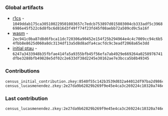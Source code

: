 ### Global artifacts
- [r1cs](./artifacts/circuit.r1cs) - `1049ddab175ca305100229501083657c7edcb753897d015803004cb333adf5c39686986e45f522c6d8fbc6d816d3f49ff74f23fd45f08aebb72a509cd9c5a16f`
- [wasm](./artifacts/circuit.wasm) - `2ec941c0ba87d8d6fbca11dc720306a90452e154f25b294964e4c4c7009cc94c6b54fbb8e8625d060a8dc3134df13a5d8d8adfa4cacfdc9c3eadf2068a65e3dd`
- [initial ptau](./artifacts/initial.ptau) - `6247a3433948b35fbfae414fa5a9355bfb45f56efa7ab4929e669264a0258976741dfbe3288bfb49828e5df02c2e633df38d2245e30162ae7e3bcca5b8b49345`

### Contributions
```
census_initial_contribution.zkey:8540f55c142b3539d032a44012df97ba2d986c8fe67daa1cb47410cd1374224d95540c7cefd8f58d32d987e97935ab29a9a9dc57b800fabe4865106438f15d49
census_lucasmenendez.zkey:2e27da9b62829b269f9e45e4ca3c269224c10320a746eab76fcea74c1e8b8389abcb1bc549f53761915c7b0ebf8895733e83ac8bdd665dc716fa15e9276e7555
```

### Last contribution
```
census_lucasmenendez.zkey:2e27da9b62829b269f9e45e4ca3c269224c10320a746eab76fcea74c1e8b8389abcb1bc549f53761915c7b0ebf8895733e83ac8bdd665dc716fa15e9276e7555
```
